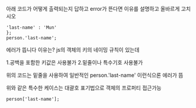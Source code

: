 아래 코드가 어떻게 출력되는지 답하고 error가 뜬다면 이유를 설명하고 올바르게 고치시오

```var person = {
'last-name' : 'Mun'
};
person.'last-name';
```

에러가 뜹니다
이유는?
js의 객체의 키의 네이밍 규칙이 있는데

1.공백을 포함한 키값은 사용불가 2.밑줄이나 특수기호 사용불가

위의 코드는 밑줄을 사용하여 일반적인 person.'last-name' 이런식으론 에러가 뜸

위와 같은 특수한 케이스는 대괄호 표기법으로 객체의 프로퍼티 접근가능

```
person['last-name'];

```
